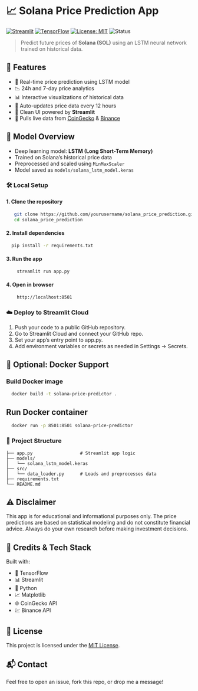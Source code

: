 # 📈 Solana Price Prediction App

[![Streamlit](https://img.shields.io/badge/Built%20with-Streamlit-ff4b4b?logo=streamlit&logoColor=white)](https://streamlit.io/)
[![TensorFlow](https://img.shields.io/badge/Machine%20Learning-TensorFlow-orange?logo=tensorflow)](https://www.tensorflow.org/)
[![License: MIT](https://img.shields.io/badge/License-MIT-blue.svg)](LICENSE)
![Status](https://img.shields.io/badge/status-active-success)

> Predict future prices of **Solana (SOL)** using an LSTM neural network trained on historical data.

## 🚀 Features

- 🔮 Real-time price prediction using LSTM model
- 📉 24h and 7-day price analytics
- 📊 Interactive visualizations of historical data
- 🔄 Auto-updates price data every 12 hours
- 🧪 Clean UI powered by **Streamlit**
- 📡 Pulls live data from [CoinGecko](https://www.coingecko.com/) & [Binance](https://www.binance.com/)

## 🧠 Model Overview

- Deep learning model: **LSTM (Long Short-Term Memory)**
- Trained on Solana’s historical price data
- Preprocessed and scaled using `MinMaxScaler`
- Model saved as `models/solana_lstm_model.keras`

### 🛠️ Local Setup

#### 1. **Clone the repository**
```sh
   git clone https://github.com/yourusername/solana_price_prediction.git
   cd solana_price_prediction
 ```

#### 2.	Install dependencies
```sh
  pip install -r requirements.txt
```

#### 3.	Run the app
```sh
    streamlit run app.py
```

#### 4.	Open in browser
```
    http://localhost:8501
```


### ☁️ Deploy to Streamlit Cloud
1.	Push your code to a public GitHub repository. 
2. Go to Streamlit Cloud and connect your GitHub repo. 
3. Set your app’s entry point to app.py. 
4. Add environment variables or secrets as needed in Settings → Secrets.

## 🐳 Optional: Docker Support

### Build Docker image
```sh
  docker build -t solana-price-predictor .
```

## Run Docker container
```sh
  docker run -p 8501:8501 solana-price-predictor
````

### 📁 Project Structure

```
├── app.py                  # Streamlit app logic
├── models/
│   └── solana_lstm_model.keras
├── src/
│   └── data_loader.py      # Loads and preprocesses data
├── requirements.txt
└── README.md
```


## ⚠️ Disclaimer
This app is for educational and informational purposes only.
The price predictions are based on statistical modeling and do not constitute financial advice. Always do your own research before making investment decisions.

## 🙌 Credits & Tech Stack

Built with:
- 🧠 TensorFlow
- 📊 Streamlit
- 🐍 Python
- 📈 Matplotlib
- 🌐 CoinGecko API
- 💹 Binance API

## 📝 License
This project is licensed under the [MIT License](LICENSE).


## 📬 Contact
Feel free to open an issue, fork this repo, or drop me a message!
